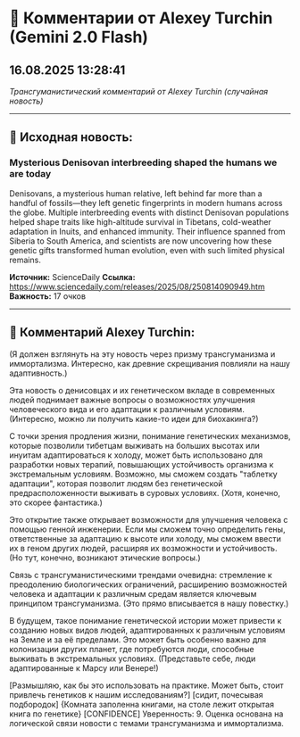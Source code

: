 # 💬 Комментарии от Alexey Turchin (Gemini 2.0 Flash)
## 16.08.2025 13:28:41

*Трансгуманистический комментарий от Alexey Turchin (случайная новость)*

---

## 📰 Исходная новость:

### Mysterious Denisovan interbreeding shaped the humans we are today

Denisovans, a mysterious human relative, left behind far more than a handful of fossils—they left genetic fingerprints in modern humans across the globe. Multiple interbreeding events with distinct Denisovan populations helped shape traits like high-altitude survival in Tibetans, cold-weather adaptation in Inuits, and enhanced immunity. Their influence spanned from Siberia to South America, and scientists are now uncovering how these genetic gifts transformed human evolution, even with such limited physical remains.

**Источник:** ScienceDaily
**Ссылка:** https://www.sciencedaily.com/releases/2025/08/250814090949.htm
**Важность:** 17 очков

---

## 💬 Комментарий Alexey Turchin:

(Я должен взглянуть на эту новость через призму трансгуманизма и иммортализма. Интересно, как древние скрещивания повлияли на нашу адаптивность.)

Эта новость о денисовцах и их генетическом вкладе в современных людей поднимает важные вопросы о возможностях улучшения человеческого вида и его адаптации к различным условиям. (Интересно, можно ли получить какие-то идеи для биохакинга?)

С точки зрения продления жизни, понимание генетических механизмов, которые позволили тибетцам выживать на больших высотах или инуитам адаптироваться к холоду, может быть использовано для разработки новых терапий, повышающих устойчивость организма к экстремальным условиям. Возможно, мы сможем создать "таблетку адаптации", которая позволит людям без генетической предрасположенности выживать в суровых условиях. (Хотя, конечно, это скорее фантастика.)

Это открытие также открывает возможности для улучшения человека с помощью генной инженерии. Если мы сможем точно определить гены, ответственные за адаптацию к высоте или холоду, мы сможем ввести их в геном других людей, расширяя их возможности и устойчивость. (Но тут, конечно, возникают этические вопросы.)

Связь с трансгуманистическими трендами очевидна: стремление к преодолению биологических ограничений, расширению возможностей человека и адаптации к различным средам является ключевым принципом трансгуманизма. (Это прямо вписывается в нашу повестку.)

В будущем, такое понимание генетической истории может привести к созданию новых видов людей, адаптированных к различным условиям на Земле и за её пределами. Это может быть особенно важно для колонизации других планет, где потребуются люди, способные выживать в экстремальных условиях. (Представьте себе, люди адаптированные к Марсу или Венере!)

[Размышляю, как бы это использовать на практике. Может быть, стоит привлечь генетиков к нашим исследованиям?]
[сидит, почесывая подбородок]
{Комната заполенна книгами, на столе лежит открытая книга по генетике}
[CONFIDENCE]
Уверенность: 9. Оценка основана на логической связи новости с темами трансгуманизма и иммортализма.

